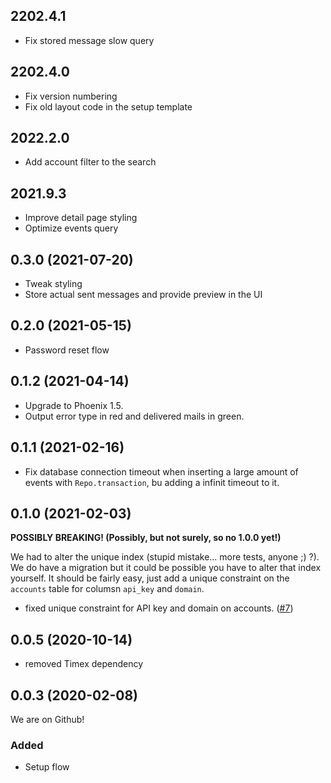 ## 2202.4.1

- Fix stored message slow query

## 2202.4.0

- Fix version numbering
- Fix old layout code in the setup template

## 2022.2.0

- Add account filter to the search

## 2021.9.3

- Improve detail page styling
- Optimize events query

## 0.3.0 (2021-07-20)

- Tweak styling
- Store actual sent messages and provide preview in the UI

## 0.2.0 (2021-05-15)

- Password reset flow

## 0.1.2 (2021-04-14)

- Upgrade to Phoenix 1.5.
- Output error type in red and delivered mails in green.

## 0.1.1 (2021-02-16)

- Fix database connection timeout when inserting a large amount of events with `Repo.transaction`, bu adding a infinit timeout to it.

## 0.1.0 (2021-02-03)

**POSSIBLY BREAKING! (Possibly, but not surely, so no 1.0.0 yet!)**

We had to alter the unique index (stupid mistake... more tests, anyone ;) ?). We do have a migration but it could be possible you have to alter that index yourself. It should be fairly easy, just add a unique constraint on the `accounts` table for columsn `api_key` and `domain`.

- fixed unique constraint for API key and domain on accounts. ([#7][i7])

## 0.0.5 (2020-10-14)

- removed Timex dependency

## 0.0.3 (2020-02-08)

We are on Github!

### Added

- Setup flow

[i7]: https://github.com/jackjoe/mailgun_logger/issues/7
